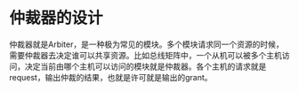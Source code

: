 # 仲裁器的设计
仲裁器就是Arbiter，是一种极为常见的模块。多个模块请求同一个资源的时候，需要仲裁器去决定谁可以共享资源。比如总线矩阵中，一个从机可以被多个主机访问，决定当前由哪个主机可以访问的模块就是仲裁器。各个主机的请求就是request，输出仲裁的结果，也就是许可就是输出的grant。
